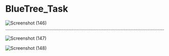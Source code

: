 # BlueTree_Task

![Screenshot (146)](https://user-images.githubusercontent.com/77849905/154694126-31cb2149-7ed1-4fcd-9123-cd192f7664f9.png)
...........................................................................................................................


![Screenshot (147)](https://user-images.githubusercontent.com/77849905/154695400-3f580316-aeb7-42bd-86fa-5bba1e27a159.png)

![Screenshot (148)](https://user-images.githubusercontent.com/77849905/154694779-3fce50d2-9ee2-4f2b-917f-2ea89eb670f2.png)
